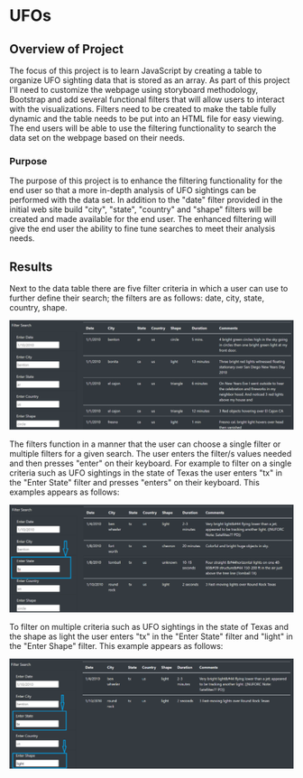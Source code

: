# UFOs

## Overview of Project
The focus of this project is to learn JavaScript by creating a table to organize UFO sighting data that is stored as an array.  As part of this project I'll need to customize the webpage using storyboard methodology, Bootstrap and add several functional filters that will allow users to interact with the visualizations.  Filters need to be created to make the table fully dynamic and the table needs to be put into an HTML file for easy viewing.  The end users will be able to use the filtering functionality to search the data set on the webpage based on their needs.  

### Purpose
The purpose of this project is to enhance the filtering functionality for the end user so that a more in-depth analysis of UFO sightings can be performed with the data set.  In addition to the "date" filter provided in the initial web site build "city", "state", "country" and "shape" filters will be created and made available for the end user.  The enhanced filtering will give the end user the ability to fine tune searches to meet their analysis needs.

## Results

Next to the data table there are five filter criteria in which a user can use to further define their search; the filters are as follows: date, city, state, country, shape.  

![filters_webpage](https://raw.githubusercontent.com/JBro-Birds/UFOs/master/support_readme/filters_webpage.png)

The filters function in a manner that the user can choose a single filter or multiple filters for a given search. The user enters the filter/s values needed and then presses "enter" on their keyboard.  For example to filter on a single criteria such as UFO sightings in the state of Texas the user enters "tx" in the "Enter State" filter and presses "enters" on their keyboard.  This examples appears as follows:

![filter_tx_revised](https://raw.githubusercontent.com/JBro-Birds/UFOs/master/support_readme/filter_tx_revised.png)

To filter on multiple criteria such as UFO sightings in the state of Texas and the shape as light the user enters "tx" in the "Enter State" filter and "light" in the "Enter Shape" filter.  This example appears as follows:

![filter_tx&light_revised](https://raw.githubusercontent.com/JBro-Birds/UFOs/master/support_readme/filter_tx&light_revised.png)


